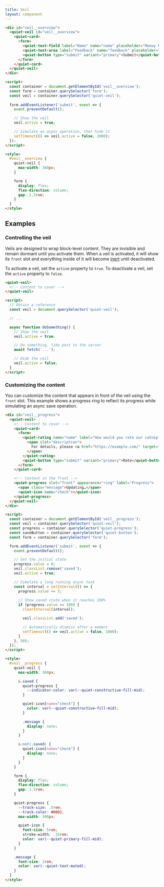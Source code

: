 ```yaml
---
title: Veil
layout: component
---
```


```html {.example}
<div id="veil__overview">
  <quiet-veil id="veil__overview">
    <quiet-card>
      <form>
        <quiet-text-field label="Name" name="name" placeholder="Meowy McGee"></quiet-text-field>
        <quiet-text-area label="Feedback" name="feedback" placeholder="Tell us about your experience!"></quiet-text-area>
        <quiet-button type="submit" variant="primary">Submit</quiet-button>
      </form>
    </quiet-card>
  </quiet-veil>
</div>

<script>
  const container = document.getElementById('veil__overview');
  const form = container.querySelector('form');
  const veil = container.querySelector('quiet-veil');
  
  form.addEventListener('submit', event => {
    event.preventDefault();

    // Show the veil
    veil.active = true;

    // Simulate an async operation, then hide it
    setTimeout(() => veil.active = false, 2000);
  });
</script>

<style>
  #veil__overview {
    quiet-veil {
      max-width: 360px;
    }

    form {
      display: flex;
      flex-direction: column;
      gap: 1.5rem;
    }
  }
</style>
```

## Examples

### Controlling the veil

Veils are designed to wrap block-level content. They are invisible and remain dormant until you activate them. When a veil is activated, it will show its `front` slot and everything inside of it will become [inert](https://developer.mozilla.org/en-US/docs/Web/HTML/Reference/Global_attributes/inert) until deactivated.

To activate a veil, set the `active` property to `true`. To deactivate a veil, set the `active` property to `false`.

```html
<quiet-veil>
  <!-- Content to cover -->
</quiet-veil>

<script>
  // Obtain a reference
  const veil = document.querySelector('quiet-veil');

  // ...

  async function doSomething() {
    // Show the veil
    veil.active = true;

    // Do something, like post to the server
    await fetch('...');

    // Hide the veil
    veil.active = false;
  }
</script>
```

### Customizing the content

You can customize the content that appears in front of the veil using the `front` slot. This example shows a progress ring to reflect its progress while simulating an async save operation.

```html {.example}
<div id="veil__progress">
  <quiet-veil>
    <!-- Content to cover -->
    <quiet-card>
      <form>
        <quiet-rating name="name" label="How would you rate our catnip?">
          <span slot="description">
            For details, please <a href="https://example.com/" target="_blank">visit our website</a>.
          </span>
        </quiet-rating>
        <quiet-button type="submit" variant="primary">Rate</quiet-button>
      </form>
    </quiet-card>

    <!-- Content in the front -->
    <quiet-progress slot="front" appearance="ring" label="Progress">
      <span class="message">Updating…</span>
      <quiet-icon name="check"></quiet-icon>
    </quiet-progress>
  </quiet-veil>
</div>

<script>
  const container = document.getElementById('veil__progress');
  const veil = container.querySelector('quiet-veil');
  const progress = container.querySelector('quiet-progress');
  const saveButton = container.querySelector('quiet-button');
  const form = container.querySelector('form');

  form.addEventListener('submit', event => {
    event.preventDefault();

    // Set the initial state
    progress.value = 0;
    veil.classList.remove('saved');
    veil.active = true;

    // Simulate a long running async task
    const interval = setInterval(() => {
      progress.value += 5;
      
      // Show saved state when it reaches 100%
      if (progress.value >= 100) {
        clearInterval(interval);

        veil.classList.add('saved');

        // Automatically dismiss after a moment
        setTimeout(() => veil.active = false, 1000);
      }
    }, 50);
  });
</script>

<style>
  #veil__progress {
    quiet-veil {
      max-width: 360px;

      &.saved {    
        quiet-progress {    
          --indicator-color: var(--quiet-constructive-fill-mid);
        }

        quiet-icon[name="check"] {
          color: var(--quiet-constructive-fill-mid);
        }

        .message {
          display: none;
        }
      }

      &:not(.saved) {
        quiet-icon[name="check"] {
          display: none;
        }
      }
    }

    form {
      display: flex;
      flex-direction: column;
      gap: 1.5rem;
    }

    quiet-progress {
      --track-size: .5rem;
      --track-color: #0002;
      max-width: 300px;

      quiet-icon {
        font-size: 5rem;
        stroke-width: .15rem;
        color: var(--quiet-primary-fill-mid);
      }
    }

    .message {
      font-size: 1rem;
      color: var(--quiet-text-muted);
    }
  }
</style>
```